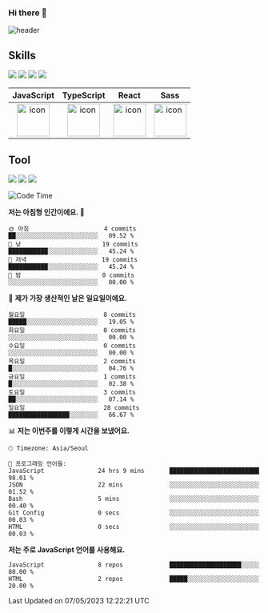 ### Hi there 👋

![header](https://capsule-render.vercel.app/api?type=wave&color=auto&height=300&section=header&text=hello&fontSize=90)


## Skills

<div>
    <img src="https://img.shields.io/badge/html5-E34F26?style=flat&logo=HTML5&logoColor=white"/>
    <img src="https://img.shields.io/badge/css3-1572B6?style=flat&logo=CSS3&logoColor=white"/>
    <img src="https://img.shields.io/badge/styled--components-8D5078?style=flat&logo=styled-components&logoColor=white"/>
    <img src="https://img.shields.io/badge/Apollo--GraphQL-311C87?style=flat&logo=apollo-graphQL&logoColor=white"/>
</div>

|JavaScript|TypeScript|React|Sass|
| :--: | :--: | :--: | :--: |
| <img src="https://techstack-generator.vercel.app/js-icon.svg" alt="icon" width="65" height="65" /> | <img src="https://techstack-generator.vercel.app/ts-icon.svg" alt="icon" width="65" height="65" /> | <img src="https://techstack-generator.vercel.app/react-icon.svg" alt="icon" width="65" height="65" /> | <img src="https://techstack-generator.vercel.app/sass-icon.svg" alt="icon" width="65" height="65" /></div> |


## Tool
<div>
<img src="https://img.shields.io/badge/vsCode-007ACC?style=flat&logo=Visual Studio Code&logoColor=white"/>
<img src="https://img.shields.io/badge/Git-F05032?style=flat&logo=Git&logoColor=white"/> <img src="https://img.shields.io/badge/GitHub-181717?style=flat&logo=GitHub&logoColor=white"/>
</div>



  <!--START_SECTION:waka-->
![Code Time](http://img.shields.io/badge/Code%20Time-216%20hrs%2053%20mins-blue)

**저는 아침형 인간이에요. 🐤** 

```text
🌞 아침                     4 commits           ██░░░░░░░░░░░░░░░░░░░░░░░   09.52 % 
🌆 낮　                     19 commits          ███████████░░░░░░░░░░░░░░   45.24 % 
🌃 저녁                     19 commits          ███████████░░░░░░░░░░░░░░   45.24 % 
🌙 밤　                     0 commits           ░░░░░░░░░░░░░░░░░░░░░░░░░   00.00 % 
```
📅 **제가 가장 생산적인 날은 일요일이에요.** 

```text
월요일                      8 commits           █████░░░░░░░░░░░░░░░░░░░░   19.05 % 
화요일                      0 commits           ░░░░░░░░░░░░░░░░░░░░░░░░░   00.00 % 
수요일                      0 commits           ░░░░░░░░░░░░░░░░░░░░░░░░░   00.00 % 
목요일                      2 commits           █░░░░░░░░░░░░░░░░░░░░░░░░   04.76 % 
금요일                      1 commits           █░░░░░░░░░░░░░░░░░░░░░░░░   02.38 % 
토요일                      3 commits           ██░░░░░░░░░░░░░░░░░░░░░░░   07.14 % 
일요일                      28 commits          █████████████████░░░░░░░░   66.67 % 
```


📊 **저는 이번주를 이렇게 시간을 보냈어요.** 

```text
🕑︎ Timezone: Asia/Seoul

💬 프로그래밍 언어들: 
JavaScript               24 hrs 9 mins       █████████████████████████   98.01 % 
JSON                     22 mins             ░░░░░░░░░░░░░░░░░░░░░░░░░   01.52 % 
Bash                     5 mins              ░░░░░░░░░░░░░░░░░░░░░░░░░   00.40 % 
Git Config               0 secs              ░░░░░░░░░░░░░░░░░░░░░░░░░   00.03 % 
HTML                     0 secs              ░░░░░░░░░░░░░░░░░░░░░░░░░   00.03 % 
```

**저는 주로 JavaScript 언어를 사용해요.** 

```text
JavaScript               8 repos             ████████████████████░░░░░   80.00 % 
HTML                     2 repos             █████░░░░░░░░░░░░░░░░░░░░   20.00 % 
```




 Last Updated on 07/05/2023 12:22:21 UTC
<!--END_SECTION:waka-->




